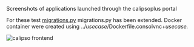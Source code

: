 Screenshots of applications launched through the calipsoplus portal

For these test [migrations.py](migrations.py) migrations.py has been extended. 
Docker container were created using ../_usecase_/Dockerfile.consolvnc+_usecase._

![calipso frontend](calipso8.png?raw=true "calipso frontend")
